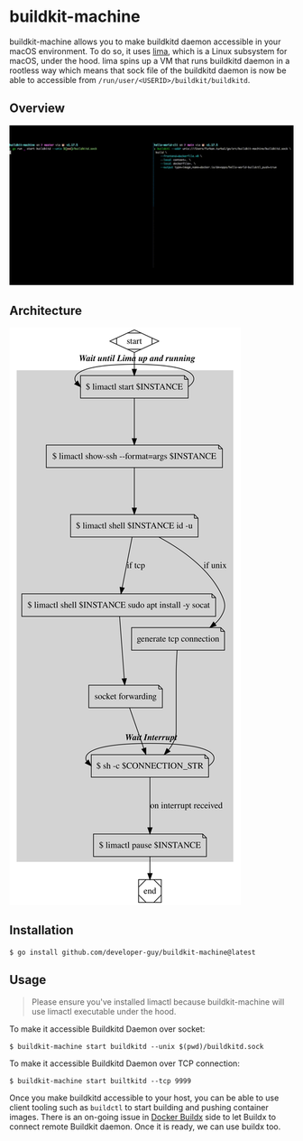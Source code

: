 # buildkit-machine

buildkit-machine allows you to make buildkitd daemon accessible in your macOS environment. To do so, it uses [lima](https://github.com/lima-vm/lima), which is a Linux subsystem for macOS, under the hood. lima spins up a VM that runs buildkitd daemon in a rootless way which means that sock file of the buildkitd daemon is now be able to accessible from `/run/user/<USERID>/buildkit/buildkitd`.

## Overview

![gif](./.res/anim.gif)

## Architecture

![svg](./.res/graphviz.svg)

## Installation

```shell
$ go install github.com/developer-guy/buildkit-machine@latest
```

## Usage

> Please ensure you've installed limactl because buildkit-machine will use limactl executable under the hood.

To make it accessible Buildkitd Daemon over socket:

```shell
$ buildkit-machine start buildkitd --unix $(pwd)/buildkitd.sock
```

To make it accessible Buildkitd Daemon over TCP connection:

```shell
$ buildkit-machine start builtkitd --tcp 9999
```

Once you make buildkitd accessible to your host, you can be able to use client tooling such as `buildctl` to start building and pushing container images. There is an on-going issue in [Docker Buildx](https://github.com/docker/buildx/issues/23) side to let Buildx to connect remote Buildkit daemon. Once it is ready, we can use buildx too.
